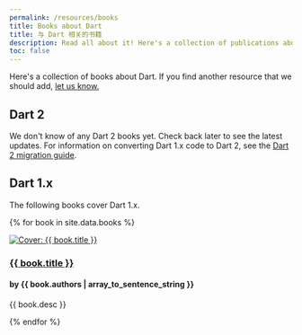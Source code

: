 ```yaml
---
permalink: /resources/books
title: Books about Dart
title: 与 Dart 相关的书籍
description: Read all about it! Here's a collection of publications about Dart.
toc: false
---
```


Here's a collection of books about Dart.
If you find another resource that we should add,
[let us know.](https://github.com/dart-lang/site-www/issues)

## Dart 2

We don't know of any Dart 2 books yet.
Check back later to see the latest updates.
For information on converting Dart 1.x code to Dart 2, see the
[Dart 2 migration guide](/dart-2).


## Dart 1.x

The following books cover Dart 1.x.

{% for book in site.data.books %}
<div class="item-with-pic">
  <a href="{{ book.link }}" title="{{ book.title }}">
    <img src="{% asset 'cover/{{ book.cover }}' @path %}" alt="Cover: {{ book.title }}"/>
  </a>
  <div class="details">
    <h3 class="title"><a href="{{ book.link }}" title="{{ book.title }}">{{ book.title }}</a></h3>
    <h4 class="authors">by {{ book.authors | array_to_sentence_string }}</h4>
    <p>{{ book.desc }}</p>
  </div>
</div>
{% endfor %}
